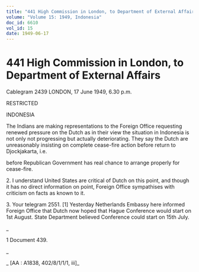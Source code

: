 ```yaml
---
title: "441 High Commission in London, to Department of External Affairs"
volume: "Volume 15: 1949, Indonesia"
doc_id: 6610
vol_id: 15
date: 1949-06-17
---
```


# 441 High Commission in London, to Department of External Affairs

Cablegram 2439 LONDON, 17 June 1949, 6.30 p.m.

RESTRICTED

INDONESIA

The Indians are making representations to the Foreign Office requesting renewed pressure on the Dutch as in their view the situation in Indonesia is not only not progressing but actually deteriorating. They say the Dutch are unreasonably insisting on complete cease-fire action before return to Djockjakarta, i.e.

before Republican Government has real chance to arrange properly for cease-fire.

2\. I understand United States are critical of Dutch on this point, and though it has no direct information on point, Foreign Office sympathises with criticism on facts as known to it.

3\. Your telegram 2551. [1] Yesterday Netherlands Embassy here informed Foreign Office that Dutch now hoped that Hague Conference would start on 1st August. State Department believed Conference could start on 15th July.

_

1 Document 439.

_

_ [AA : A1838, 402/8/1/1/1, iii]_
